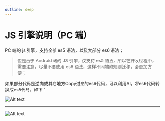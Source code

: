 ```yaml
---
outline: deep
---
```


# JS 引擎说明（PC 端）

PC 端的 js 引擎，支持全部 es5 语法，以及大部分 es6 语法；

> 但是由于 Android 端的 JS 引擎，仅支持 es5 语法，所以在开发过程中，需要注意，尽量不要使用 es6 语法，这样不同端的规则迁移，会更加方便；


如果部分代码是逆向或其它地方Copy过来的es6代码，可以利用AI，将es6代码转换成es5代码，如下：

![Alt text](/images/js-engine-usage/image.png)

---

![Alt text](/images/js-engine-usage/image-1.png)